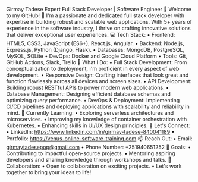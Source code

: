 Girmay Tadese
Expert Full Stack Developer | Software Engineer
🌟 Welcome to my GitHub! 🌟
I'm a passionate and dedicated full stack developer with expertise in building robust and scalable web applications. With 5+ years of experience in the software industry, I thrive on crafting innovative solutions that deliver exceptional user experiences.
💻 Tech Stack:
•	Frontend: HTML5, CSS3, JavaScript (ES6+), React.js, Angular.
•	Backend: Node.js, Express.js, Python (Django, Flask).
•	Databases: MongoDB, PostgreSQL, MySQL, SQLite
•	DevOps: Docker and Google Cloud Platform
•	Tools: Git, GitHub Actions, Slack, Trello
🚀 What I Do:
•	Full Stack Development: From conceptualization to deployment, I'm proficient in every aspect of web development.
•	Responsive Design: Crafting interfaces that look great and function flawlessly across all devices and screen sizes.
•	API Development: Building robust RESTful APIs to power modern web applications.
•	Database Management: Designing efficient database schemas and optimizing query performance.
•	DevOps & Deployment: Implementing CI/CD pipelines and deploying applications with scalability and reliability in mind.
🌱 Currently Learning:
•	Exploring serverless architectures and microservices.
•	Improving my knowledge of container orchestration with Kubernetes.
•	Enhancing skills in UI/UX design principles.
🔗 Let's Connect:
•	LinkedIn: https://www.linkedin.com/in/girmay-tadese-840041189
•	Portfolio: https://venus-online-software-training.com
📫 Reach Out:
•	Email: girmaytadesepop@gmail.com
•	Phone Number: +251940651252
🎯 Goals:
•	Contributing to impactful open-source projects.
•	Mentoring aspiring developers and sharing knowledge through workshops and talks.
🤝 Collaboration:
•	Open to collaboration on exciting projects.
•	Let's work together to bring your ideas to life!

